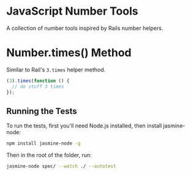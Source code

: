 # JavaScript Number Tools

A collection of number tools inspired by Rails number helpers.

# Number.times() Method

Similar to Rail's `3.times` helper method.

```javascript
(3).times(function () {
  // do stuff 3 times
});
```

## Running the Tests

To run the tests, first you'll need Node.js installed, then install jasmine-node:

```bash
npm install jasmine-node -g
```

Then in the root of the folder, run:

```bash
jasmine-node spec/ --watch ./ --autotest
```
